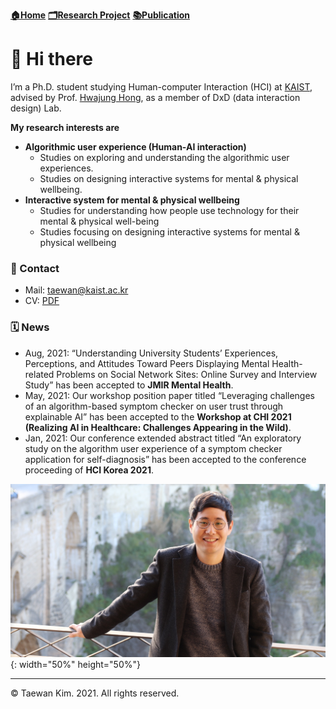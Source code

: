 **[🏠Home](./README.md)**   **[🗂Research Project](./Research.md)**   **[📚Publication](./Publication.md)**

# 👋 Hi there 

I’m a Ph.D. student studying Human-computer Interaction (HCI) at [KAIST](https://kaist.ac.kr), advised by Prof. [Hwajung Hong](https://hwajunghong.com), as a member of DxD (data interaction design) Lab.

**My research interests are**

* **Algorithmic user experience (Human-AI interaction)**
  * Studies on exploring and understanding the algorithmic user experiences.
  * Studies on designing interactive systems for mental & physical wellbeing.
* **Interactive system for mental & physical wellbeing**
  * Studies for understanding how people use technology for their mental & physical well-being
  * Studies focusing on designing interactive systems for mental & physical wellbeing

### 📨 Contact
* Mail: taewan@kaist.ac.kr
* CV: [PDF](https://s3.us-west-2.amazonaws.com/secure.notion-static.com/2b0d921d-e6a3-45fe-b85b-cad6da661e23/CV_Taewan_Kim_Aug2021.pdf?X-Amz-Algorithm=AWS4-HMAC-SHA256&X-Amz-Credential=AKIAT73L2G45O3KS52Y5%2F20210920%2Fus-west-2%2Fs3%2Faws4_request&X-Amz-Date=20210920T084024Z&X-Amz-Expires=86400&X-Amz-Signature=3c9a5781cfca008480541cc403cb18223e6b10b62039c6dba38aca5403756541&X-Amz-SignedHeaders=host&response-content-disposition=filename%20%3D%22CV_Taewan%2520Kim_Aug2021.pdf%22)

### 🗓️ News
- Aug, 2021: “Understanding University Students’ Experiences, Perceptions, and Attitudes Toward Peers Displaying Mental Health-related Problems on Social Network Sites: Online Survey and Interview Study” has been accepted to **JMIR Mental Health**.
- May, 2021: Our workshop position paper titled “Leveraging challenges of an algorithm-based symptom checker on user trust through explainable AI” has been accepted to the **Workshop at CHI 2021 (Realizing AI in Healthcare: Challenges Appearing in the Wild)**.
- Jan, 2021: Our conference extended abstract titled “An exploratory study on the algorithm user experience of a symptom checker application for self-diagnosis” has been accepted to the conference proceeding of **HCI Korea 2021**.

![profile](./profile1.jpg){: width="50%" height="50%"}

---
© Taewan Kim. 2021. All rights reserved. 
